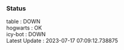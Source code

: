 ### Status


table : DOWN  
hogwarts : OK  
icy-bot : DOWN  
Latest Update : 2023-07-17 07:09:12.738875
